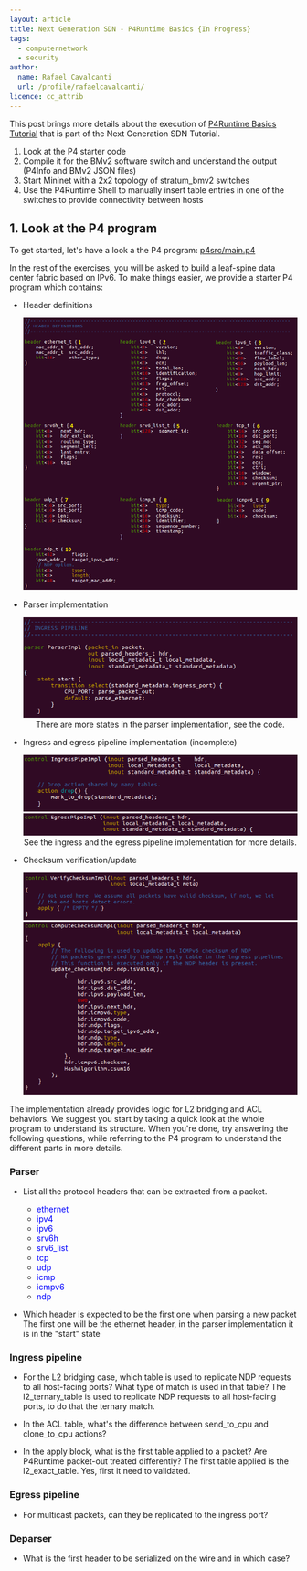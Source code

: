```yaml
---
layout: article
title: Next Generation SDN - P4Runtime Basics {In Progress}
tags:
  - computernetwork
  - security
author:
  name: Rafael Cavalcanti
  url: /profile/rafaelcavalcanti/
licence: cc_attrib
---
```


This post brings more details about the execution of [P4Runtime Basics Tutorial](https://github.com/opennetworkinglab/ngsdn-tutorial/blob/advanced/EXERCISE-1.md) that is part of the Next Generation SDN Tutorial.

1. Look at the P4 starter code
2. Compile it for the BMv2 software switch and understand the output (P4Info and BMv2 JSON files)
3. Start Mininet with a 2x2 topology of stratum_bmv2 switches
4. Use the P4Runtime Shell to manually insert table entries in one of the switches to provide connectivity between hosts

## 1. Look at the P4 program
To get started, let's have a look a the P4 program: [p4src/main.p4](https://github.com/dr-kino/ngsdn-tutorial/blob/advanced/p4src/main.p4)

In the rest of the exercises, you will be asked to build a leaf-spine data center fabric based on IPv6. To make things easier, we provide a starter P4 program which contains:

* Header definitions

    <div style="text-align:center"><img src="/images/posts/00019-A.png" /></div>

* Parser implementation

    <div style="text-align:center"><img src="/images/posts/00019-F.png" /></div>
    <div style="text-align:center">There are more states in the parser implementation, see the code.</div>

* Ingress and egress pipeline implementation (incomplete)

    <div style="text-align:center"><img src="/images/posts/00019-G.png" /></div>

    <div style="text-align:center"><img src="/images/posts/00019-H.png" /></div>
    <div style="text-align:center">See the ingress and the egress pipeline implementation for more details.</div>

* Checksum verification/update

    <div style="text-align:center"><img src="/images/posts/00019-E.png" /></div>

    <div style="text-align:center"><img src="/images/posts/00019-D.png" /></div>

The implementation already provides logic for L2 bridging and ACL behaviors. We suggest you start by taking a quick look at the whole program to understand its structure. When you're done, try answering the following questions, while referring to the P4 program to understand the different parts in more details.

### Parser

* List all the protocol headers that can be extracted from a packet.
    * <span style="color:blue">ethernet</span>
    * <span style="color:blue">ipv4</span>
    * <span style="color:blue">ipv6</span>
    * <span style="color:blue">srv6h</span>
    * <span style="color:blue">srv6_list</span>
    * <span style="color:blue">tcp</span>
    * <span style="color:blue">udp</span>
    * <span style="color:blue">icmp</span>
    * <span style="color:blue">icmpv6</span>
    * <span style="color:blue">ndp</span>
    

* Which header is expected to be the first one when parsing a new packet
    The first one will be the ethernet header, in the parser implementation it is in the "start" state

### Ingress pipeline

* For the L2 bridging case, which table is used to replicate NDP requests to all host-facing ports? What type of match is used in that table?
    The l2_ternary_table is used to replicate NDP requests to all host-facing ports, to do that the ternary match.

* In the ACL table, what's the difference between send_to_cpu and clone_to_cpu actions?

* In the apply block, what is the first table applied to a packet? Are P4Runtime packet-out treated differently?
    The first table applied is the l2_exact_table. Yes, first it need to validated.
### Egress pipeline

* For multicast packets, can they be replicated to the ingress port?

### Deparser

* What is the first header to be serialized on the wire and in which case?
